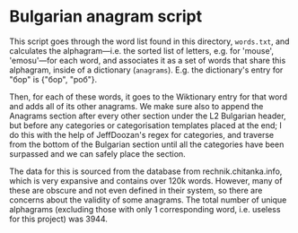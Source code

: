 # Bulgarian anagram script
This script goes through the word list found in this directory, `words.txt`, and calculates the alphagram—i.e. the sorted list of letters, e.g. for 'mouse', 'emosu'—for each word, and associates it as a set of words that share this alphagram, inside of a dictionary (`anagrams`). E.g. the dictionary's entry for "бор" is {"бор", "роб"}.

Then, for each of these words, it goes to the Wiktionary entry for that word and adds all of its other anagrams.
We make sure also to append the Anagrams section after every other section under the L2 Bulgarian header, but before any categories or categorisation templates placed at the end; I do this with the help of JeffDoozan's regex for categories, and traverse from the bottom of the Bulgarian section until all the categories have been surpassed and we can safely place the section.

The data for this is sourced from the database from rechnik.chitanka.info, which is very expansive and contains over 120k words.
However, many of these are obscure and not even defined in their system, so there are concerns about the validity of some anagrams.
The total number of unique alphagrams (excluding those with only 1 corresponding word, i.e. useless for this project) was 3944.